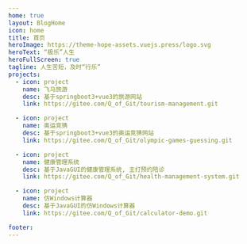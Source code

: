 ```yaml
---
home: true
layout: BlogHome
icon: home
title: 首页
heroImage: https://theme-hope-assets.vuejs.press/logo.svg
heroText: “极乐”人生
heroFullScreen: true
tagline: 人生苦短，及时“行乐”
projects:
  - icon: project
    name: 飞马旅游
    desc: 基于springboot3+vue3的旅游网站
    link: https://gitee.com/Q_of_Git/tourism-management.git

  - icon: project
    name: 奥运竞猜
    desc: 基于springboot3+vue3的奥运竞猜网站
    link: https://gitee.com/Q_of_Git/olympic-games-guessing.git

  - icon: project
    name: 健康管理系统
    desc: 基于JavaGUI的健康管理系统, 主打预约陪诊
    link: https://gitee.com/Q_of_Git/health-management-system.git

  - icon: project
    name: 仿Windows计算器
    desc: 基于JavaGUI的仿Windows计算器
    link: https://gitee.com/Q_of_Git/calculator-demo.git

footer:
---
```

